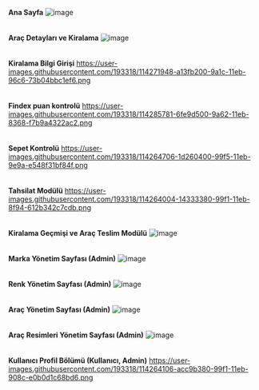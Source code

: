 <strong>Ana Sayfa</strong>
![image](https://user-images.githubusercontent.com/193318/114316808-d8da5700-9b0d-11eb-844b-5dbf26f9cf2b.png)
<br/>
<br/>
<br/>
<strong>Araç Detayları ve Kiralama</strong>
![image](https://user-images.githubusercontent.com/193318/114316852-1808a800-9b0e-11eb-8943-8e42ef0a1af5.png)
<br/>
<br/>
<br/>
<strong>Kiralama Bilgi Girişi</strong>
https://user-images.githubusercontent.com/193318/114271948-a13fb200-9a1c-11eb-96c6-73b04bbc1ef6.png
<br/>
<br/>
<br/>
<strong>Findex puan kontrolü</strong>
https://user-images.githubusercontent.com/193318/114285781-6fe9d500-9a62-11eb-8368-f7b9a4322ac2.png
<br/>
<br/>
<br/>
<strong>Sepet Kontrolü</strong>
https://user-images.githubusercontent.com/193318/114264706-1d260400-99f5-11eb-9e9a-e548f31bf84f.png
<br/>
<br/>
<br/>
<strong>Tahsilat Modülü</strong>
https://user-images.githubusercontent.com/193318/114264004-14333380-99f1-11eb-8f94-612b342c7cdb.png
<br/>
<br/>
<br/>
<strong>Kiralama Geçmişi ve Araç Teslim Modülü</strong>
![image](https://user-images.githubusercontent.com/193318/114317128-4dfa5c00-9b0f-11eb-927b-262e2478cbe0.png)
<br/>
<br/>
<br/>
<strong>Marka Yönetim Sayfası (Admin)</strong>
![image](https://user-images.githubusercontent.com/193318/114316937-67e76f00-9b0e-11eb-807c-a1305aff3752.png)
<br/>
<br/>
<br/>
<strong>Renk Yönetim Sayfası (Admin)</strong>
![image](https://user-images.githubusercontent.com/193318/114316955-79c91200-9b0e-11eb-89cd-2cb3557c2d8d.png)
<br/>
<br/>
<br/>
<strong>Araç Yönetim Sayfası (Admin)</strong>
![image](https://user-images.githubusercontent.com/193318/114316969-8fd6d280-9b0e-11eb-9910-7cd0f0805380.png)
<br/>
<br/>
<br/>
<strong>Araç Resimleri Yönetim Sayfası (Admin)</strong>
![image](https://user-images.githubusercontent.com/193318/114317057-f0660f80-9b0e-11eb-83cb-baf21a6032c6.png)
<br/>
<br/>
<br/>
<strong>Kullanıcı Profil Bölümü (Kullanıcı, Admin)</strong>
https://user-images.githubusercontent.com/193318/114264106-acc9b380-99f1-11eb-908c-e0b0d1c68bd6.png
<br/>
<br/>
<br/>


